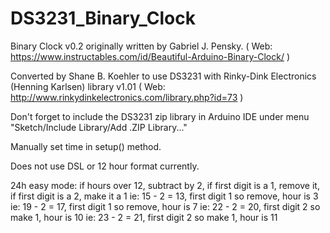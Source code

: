 # DS3231_Binary_Clock

Binary Clock v0.2 originally written by Gabriel J. Pensky.
( Web: https://www.instructables.com/id/Beautiful-Arduino-Binary-Clock/ )

Converted by Shane B. Koehler to use DS3231 with Rinky-Dink Electronics (Henning Karlsen) library v1.01
( Web: http://www.rinkydinkelectronics.com/library.php?id=73 )

Don't forget to include the DS3231 zip library in Arduino IDE under menu "Sketch/Include Library/Add .ZIP Library..."

Manually set time in setup() method.

Does not use DSL or 12 hour format currently.

24h easy mode: 
	if hours over 12, subtract by 2, if first digit is a 1, remove it, if first digit is a 2, make it a 1
		ie: 15 - 2 = 13, first digit 1 so remove, hour is 3
		ie: 19 - 2 = 17, first digit 1 so remove, hour is 7
		ie: 22 - 2 = 20, first digit 2 so make 1, hour is 10
		ie: 23 - 2 = 21, first digit 2 so make 1, hour is 11
